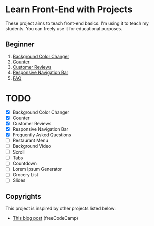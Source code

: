 # Learn Front-End with Projects

These project aims to teach front-end basics. I'm using it to teach my students. 
You can freely use it for educational purposes.  

## Beginner
1. [Background Color Changer](https://sbagdat.github.io/learn-front-end/01_background_color_changer/public/vanilla-js.html)
2. [Counter](https://sbagdat.github.io/learn-front-end/02_counter/public/vanilla-js.html)
3. [Customer Reviews](https://sbagdat.github.io/learn-front-end/04_responsive_navbar/public/vanilla-js.html)
4. [Responsive Navigation Bar](https://sbagdat.github.io/learn-front-end/04_responsive_navbar/public/)
5. [FAQ](https://sbagdat.github.io/learn-front-end/05_faq/public/)

# TODO
- [x] Background Color Changer
- [x] Counter
- [x] Customer Reviews
- [x] Responsive Navigation Bar
- [x] Frequently Asked Questions
- [ ] Restaurant Menu
- [ ] Background Video
- [ ] Scroll
- [ ] Tabs
- [ ] Countdown
- [ ] Lorem Ipsum Generator
- [ ] Grocery List
- [ ] Slides

## Copyrights

This project is inspired by other projects listed below:
* [This blog post](https://www.freecodecamp.org/news/hone-your-javascript-skills-by-building-these-15-projects/) (freeCodeCamp)
